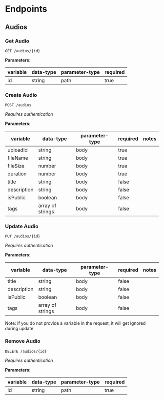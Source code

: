 # Endpoints

## Audios

### Get Audio

`GET /audios/{id}`

**Parameters**:

| variable | data-type | parameter-type | required |
| -------- | --------- | -------------- | -------- |
| id       | string    | path           | true     |

### Create Audio

`POST /audios`

*Requires authentication*

**Parameters**:

| variable    | data-type        | parameter-type | required | notes |
| ----------- | ---------------- | -------------- | -------- | ----- |
| uploadId    | string           | body           | true     |       |
| fileName    | string           | body           | true     |       |
| fileSize    | number           | body           | true     |       |
| duration    | number           | body           | true     |       |
| title       | string           | body           | false    |       |
| description | string           | body           | false    |       |
| isPublic    | boolean          | body           | false    |       |
| tags        | array of strings | body           | false    |       |

### Update Audio

`PUT /audios/{id}`

*Requires authentication*

**Parameters:**

| variable    | data-type        | parameter-type | required | notes |
| ----------- | ---------------- | -------------- | -------- | ----- |
| title       | string           | body           | false    |       |
| description | string           | body           | false    |       |
| isPublic    | boolean          | body           | false    |       |
| tags        | array of strings | body           | false    |       |

Note: If you do not provide a variable in the request, it will get ignored during update.

### Remove Audio

`DELETE /audios/{id}`

*Requires authentication*

**Parameters:**

| variable | data-type | parameter-type | required |
| -------- | --------- | -------------- | -------- |
| id       | string    | path           | true     |
